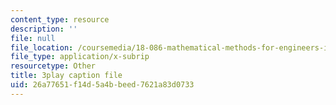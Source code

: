 ```yaml
---
content_type: resource
description: ''
file: null
file_location: /coursemedia/18-086-mathematical-methods-for-engineers-ii-spring-2006/26a77651f14d5a4bbeed7621a83d0733_vIydsgrYGIY.vtt
file_type: application/x-subrip
resourcetype: Other
title: 3play caption file
uid: 26a77651-f14d-5a4b-beed-7621a83d0733
---
```

